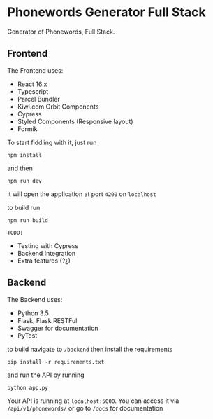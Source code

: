 # Phonewords Generator Full Stack

Generator of Phonewords, Full Stack.

## Frontend

The Frontend uses:

- React 16.x
- Typescript
- Parcel Bundler
- Kiwi.com Orbit Components
- Cypress
- Styled Components (Responsive layout)
- Formik

To start fiddling with it, just run

```
npm install
```

and then 

```
npm run dev
``` 
it will open the application at port `4200` on `localhost`

to build run 
```
npm run build
```

`TODO:`

- Testing with Cypress
- Backend Integration
- Extra features (?¿)

## Backend

The Backend uses:

- Python 3.5
- Flask, Flask RESTFul
- Swagger for documentation
- PyTest

to build navigate to `/backend` then install the requirements

```
pip install -r requirements.txt
```

and run the API by running

```
python app.py
```

Your API is running at `localhost:5000`. You can access it via `/api/v1/phonewords/` or go to `/docs` for documentation
